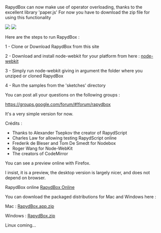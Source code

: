 RapydBox can now make use of operator overloading, thanks to the excellent library 'paper.js'
For now you have to download the zip file for using this functionality

<img src="https://salvatore.pythonanywhere.com/RapydBox/static/images/vector.jpg" />

<img src="https://salvatore.pythonanywhere.com/RapydBox/static/images/sombrero.jpg" />

Here are the steps to run RapydBox :

1 - Clone or Download RapydBox from this site

2 - Download and install node-webkit for your platform from here : <a href="https://github.com/rogerwang/node-webkit">node-webkit</a>


3 - Simply run node-webkit giving in argument the folder where you unziped or cloned RapydBox

4 - Run the samples from the 'sketches' directory

You can post all your questions on the following groups :

https://groups.google.com/forum/#!forum/rapydbox

It's a very simple version for now.

Crédits : 

 - Thanks to Alexander Tsepkov the creator of RapydScript
 - Charles Law for allowing testing RapydScript online
 - Frederik de Bleser and Tom De Smedt for Nodebox
 - Roger Wang for Node-WebKit
 - The creators of CodeMirror
 
 
You can see a preview online with Firefox.

I insist, it is a preview, the desktop version is largely  nicer, and does not depend
on browser.

RapydBox online <a href="http://salvatore.pythonanywhere.com/RapydBox/editor">RapydBox Online</a>

You can download the packaged distributions for Mac and Windows here  :

Mac : <a href="https://drive.google.com/uc?id=0BzbBLihGGNVWcVZ3cDI5aV95T0k&export=download">RapydBox.app.zip</a>

Windows : <a href="https://drive.google.com/uc?id=0BzbBLihGGNVWN3VMVkhRMlZnWTg&export=download">RapydBox.zip</a>

Linux coming...
